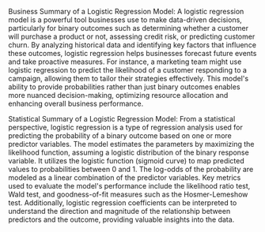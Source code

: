 Business Summary of a Logistic Regression Model:
A logistic regression model is a powerful tool businesses use to make data-driven decisions, particularly for binary outcomes such as determining whether a customer will purchase a product or not, assessing credit risk, or predicting customer churn. By analyzing historical data and identifying key factors that influence these outcomes, logistic regression helps businesses forecast future events and take proactive measures. For instance, a marketing team might use logistic regression to predict the likelihood of a customer responding to a campaign, allowing them to tailor their strategies effectively. This model's ability to provide probabilities rather than just binary outcomes enables more nuanced decision-making, optimizing resource allocation and enhancing overall business performance.

Statistical Summary of a Logistic Regression Model:
From a statistical perspective, logistic regression is a type of regression analysis used for predicting the probability of a binary outcome based on one or more predictor variables. The model estimates the parameters by maximizing the likelihood function, assuming a logistic distribution of the binary response variable. It utilizes the logistic function (sigmoid curve) to map predicted values to probabilities between 0 and 1. The log-odds of the probability are modeled as a linear combination of the predictor variables. Key metrics used to evaluate the model's performance include the likelihood ratio test, Wald test, and goodness-of-fit measures such as the Hosmer-Lemeshow test. Additionally, logistic regression coefficients can be interpreted to understand the direction and magnitude of the relationship between predictors and the outcome, providing valuable insights into the data.






